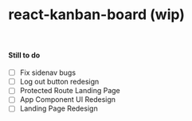 # react-kanban-board (wip)

<br>

#### Still to do

- [ ] Fix sidenav bugs
- [ ] Log out button redesign
- [ ] Protected Route Landing Page
- [ ] App Component UI Redesign
- [ ] Landing Page Redesign
